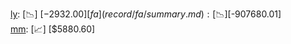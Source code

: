 [ly](record/ly/summary.md): [📉] [$-2932.00]  
[fa](record/fa/summary.md): [📉] [$-907680.01]  
[mm](record/mm/summary.md): [📈] [$5880.60]  

